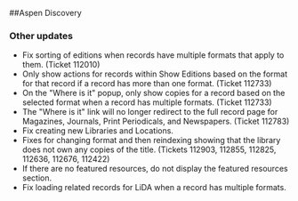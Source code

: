 ##Aspen Discovery
### Other updates
- Fix sorting of editions when records have multiple formats that apply to them. (Ticket 112010)
- Only show actions for records within Show Editions based on the format for that record if a record has more than one format. (Ticket 112733)
- On the "Where is it" popup, only show copies for a record based on the selected format when a record has multiple formats. (Ticket 112733)
- The "Where is it" link will no longer redirect to the full record page for Magazines, Journals, Print Periodicals, and Newspapers. (Ticket 112783)
- Fix creating new Libraries and Locations.
- Fixes for changing format and then reindexing showing that the library does not own any copies of the title. (Tickets 112903, 112855, 112825, 112636, 112676, 112422)
- If there are no featured resources, do not display the featured resources section. 
- Fix loading related records for LiDA when a record has multiple formats. 